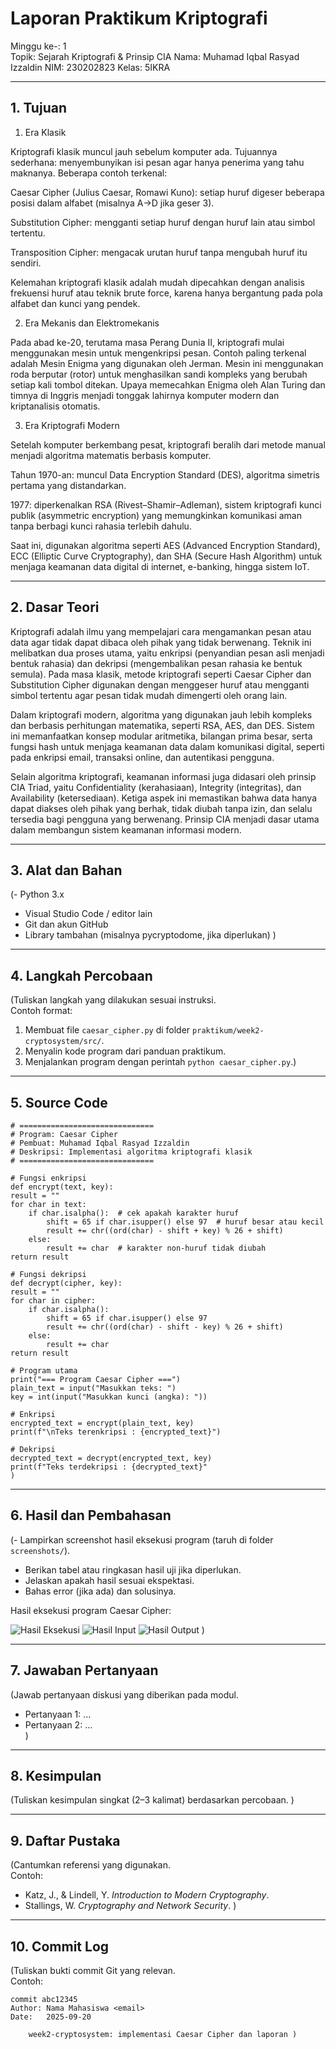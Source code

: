 # Laporan Praktikum Kriptografi
Minggu ke-: 1  
Topik: Sejarah Kriptografi & Prinsip CIA 
Nama: Muhamad Iqbal Rasyad Izzaldin 
NIM: 230202823
Kelas: 5IKRA  

---

## 1. Tujuan
1. Era Klasik

Kriptografi klasik muncul jauh sebelum komputer ada. Tujuannya sederhana: menyembunyikan isi pesan agar hanya penerima yang tahu maknanya.
Beberapa contoh terkenal:

Caesar Cipher (Julius Caesar, Romawi Kuno): setiap huruf digeser beberapa posisi dalam alfabet (misalnya A→D jika geser 3).

Substitution Cipher: mengganti setiap huruf dengan huruf lain atau simbol tertentu.

Transposition Cipher: mengacak urutan huruf tanpa mengubah huruf itu sendiri.

Kelemahan kriptografi klasik adalah mudah dipecahkan dengan analisis frekuensi huruf atau teknik brute force, karena hanya bergantung pada pola alfabet dan kunci yang pendek.

2. Era Mekanis dan Elektromekanis

Pada abad ke-20, terutama masa Perang Dunia II, kriptografi mulai menggunakan mesin untuk mengenkripsi pesan.
Contoh paling terkenal adalah Mesin Enigma yang digunakan oleh Jerman. Mesin ini menggunakan roda berputar (rotor) untuk menghasilkan sandi kompleks yang berubah setiap kali tombol ditekan.
Upaya memecahkan Enigma oleh Alan Turing dan timnya di Inggris menjadi tonggak lahirnya komputer modern dan kriptanalisis otomatis.

3. Era Kriptografi Modern

Setelah komputer berkembang pesat, kriptografi beralih dari metode manual menjadi algoritma matematis berbasis komputer.

Tahun 1970-an: muncul Data Encryption Standard (DES), algoritma simetris pertama yang distandarkan.

1977: diperkenalkan RSA (Rivest–Shamir–Adleman), sistem kriptografi kunci publik (asymmetric encryption) yang memungkinkan komunikasi aman tanpa berbagi kunci rahasia terlebih dahulu.

Saat ini, digunakan algoritma seperti AES (Advanced Encryption Standard), ECC (Elliptic Curve Cryptography), dan SHA (Secure Hash Algorithm) untuk menjaga keamanan data digital di internet, e-banking, hingga sistem IoT.

---

## 2. Dasar Teori
Kriptografi adalah ilmu yang mempelajari cara mengamankan pesan atau data agar tidak dapat dibaca oleh pihak yang tidak berwenang. Teknik ini melibatkan dua proses utama, yaitu enkripsi (penyandian pesan asli menjadi bentuk rahasia) dan dekripsi (mengembalikan pesan rahasia ke bentuk semula). Pada masa klasik, metode kriptografi seperti Caesar Cipher dan Substitution Cipher digunakan dengan menggeser huruf atau mengganti simbol tertentu agar pesan tidak mudah dimengerti oleh orang lain.

Dalam kriptografi modern, algoritma yang digunakan jauh lebih kompleks dan berbasis perhitungan matematika, seperti RSA, AES, dan DES. Sistem ini memanfaatkan konsep modular aritmetika, bilangan prima besar, serta fungsi hash untuk menjaga keamanan data dalam komunikasi digital, seperti pada enkripsi email, transaksi online, dan autentikasi pengguna.

Selain algoritma kriptografi, keamanan informasi juga didasari oleh prinsip CIA Triad, yaitu Confidentiality (kerahasiaan), Integrity (integritas), dan Availability (ketersediaan). Ketiga aspek ini memastikan bahwa data hanya dapat diakses oleh pihak yang berhak, tidak diubah tanpa izin, dan selalu tersedia bagi pengguna yang berwenang. Prinsip CIA menjadi dasar utama dalam membangun sistem keamanan informasi modern.

---

## 3. Alat dan Bahan
(- Python 3.x  
- Visual Studio Code / editor lain  
- Git dan akun GitHub  
- Library tambahan (misalnya pycryptodome, jika diperlukan)  )

---

## 4. Langkah Percobaan
(Tuliskan langkah yang dilakukan sesuai instruksi.  
Contoh format:
1. Membuat file `caesar_cipher.py` di folder `praktikum/week2-cryptosystem/src/`.
2. Menyalin kode program dari panduan praktikum.
3. Menjalankan program dengan perintah `python caesar_cipher.py`.)

---

## 5. Source Code
    # ==============================
    # Program: Caesar Cipher
    # Pembuat: Muhamad Iqbal Rasyad Izzaldin
    # Deskripsi: Implementasi algoritma kriptografi klasik
    # ==============================

    # Fungsi enkripsi
    def encrypt(text, key):
    result = ""
    for char in text:
        if char.isalpha():  # cek apakah karakter huruf
            shift = 65 if char.isupper() else 97  # huruf besar atau kecil
            result += chr((ord(char) - shift + key) % 26 + shift)
        else:
            result += char  # karakter non-huruf tidak diubah
    return result

    # Fungsi dekripsi
    def decrypt(cipher, key):
    result = ""
    for char in cipher:
        if char.isalpha():
            shift = 65 if char.isupper() else 97
            result += chr((ord(char) - shift - key) % 26 + shift)
        else:
            result += char
    return result

    # Program utama
    print("=== Program Caesar Cipher ===")
    plain_text = input("Masukkan teks: ")
    key = int(input("Masukkan kunci (angka): "))

    # Enkripsi
    encrypted_text = encrypt(plain_text, key)
    print(f"\nTeks terenkripsi : {encrypted_text}")

    # Dekripsi
    decrypted_text = decrypt(encrypted_text, key)
    print(f"Teks terdekripsi : {decrypted_text}"
    )

---

## 6. Hasil dan Pembahasan
(- Lampirkan screenshot hasil eksekusi program (taruh di folder `screenshots/`).  
- Berikan tabel atau ringkasan hasil uji jika diperlukan.  
- Jelaskan apakah hasil sesuai ekspektasi.  
- Bahas error (jika ada) dan solusinya. 

Hasil eksekusi program Caesar Cipher:

![Hasil Eksekusi](screenshots/output.png)
![Hasil Input](screenshots/input.png)
![Hasil Output](screenshots/output.png)
)

---

## 7. Jawaban Pertanyaan
(Jawab pertanyaan diskusi yang diberikan pada modul.  
- Pertanyaan 1: …  
- Pertanyaan 2: …  
)
---

## 8. Kesimpulan
(Tuliskan kesimpulan singkat (2–3 kalimat) berdasarkan percobaan.  )

---

## 9. Daftar Pustaka
(Cantumkan referensi yang digunakan.  
Contoh:  
- Katz, J., & Lindell, Y. *Introduction to Modern Cryptography*.  
- Stallings, W. *Cryptography and Network Security*.  )

---

## 10. Commit Log
(Tuliskan bukti commit Git yang relevan.  
Contoh:
```
commit abc12345
Author: Nama Mahasiswa <email>
Date:   2025-09-20

    week2-cryptosystem: implementasi Caesar Cipher dan laporan )
```
